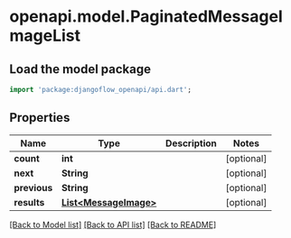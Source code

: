 # openapi.model.PaginatedMessageImageList

## Load the model package

```dart
import 'package:djangoflow_openapi/api.dart';
```

## Properties

| Name         | Type                                            | Description | Notes      |
| ------------ | ----------------------------------------------- | ----------- | ---------- |
| **count**    | **int**                                         |             | [optional] |
| **next**     | **String**                                      |             | [optional] |
| **previous** | **String**                                      |             | [optional] |
| **results**  | [**List&lt;MessageImage&gt;**](MessageImage.md) |             | [optional] |

[[Back to Model list]](../README.md#documentation-for-models) [[Back to API list]](../README.md#documentation-for-api-endpoints) [[Back to README]](../README.md)
